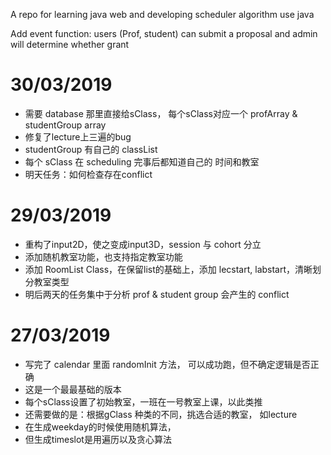 A repo for learning java web and developing scheduler algorithm use java

Add event function:
users (Prof, student) can submit a proposal and admin will determine whether grant
# 30/03/2019
- 需要 database 那里直接给sClass， 每个sClass对应一个 profArray & studentGroup array
- 修复了lecture上三遍的bug
- studentGroup 有自己的 classList
- 每个 sClass 在 scheduling 完事后都知道自己的 时间和教室
- 明天任务：如何检查存在conflict
# 29/03/2019
- 重构了input2D，使之变成input3D，session 与 cohort 分立
- 添加随机教室功能，也支持指定教室功能
- 添加 RoomList Class，在保留list的基础上，添加 lecstart, labstart，清晰划分教室类型
- 明后两天的任务集中于分析 prof & student group 会产生的 conflict
# 27/03/2019
- 写完了 calendar 里面 randomInit 方法， 可以成功跑，但不确定逻辑是否正确
- 这是一个最最基础的版本
- 每个sClass设置了初始教室，一班在一号教室上课，以此类推
- 还需要做的是：根据gClass 种类的不同，挑选合适的教室， 如lecture
- 在生成weekday的时候使用随机算法，
- 但生成timeslot是用遍历以及贪心算法